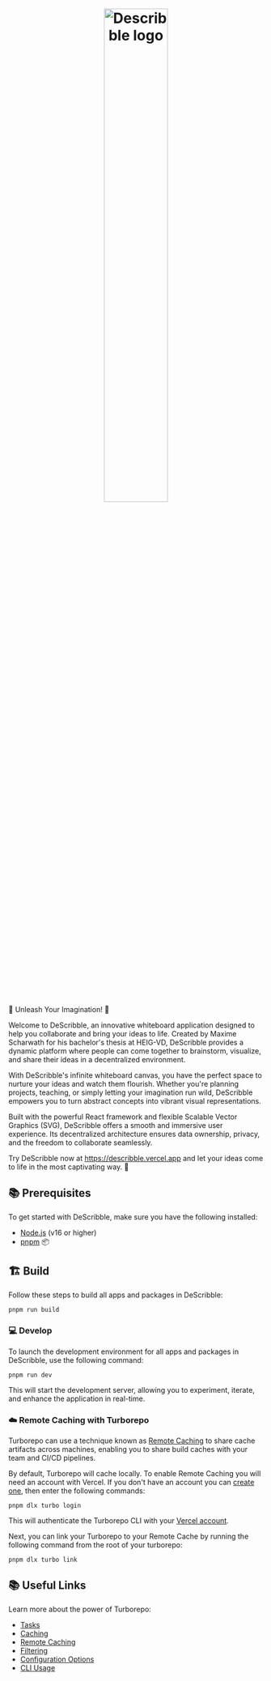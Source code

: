 <h1 align="center">
  <picture>
    <source media="(prefers-color-scheme: dark)" srcset="https://github.com/maxscharwath/Describble/assets/6887819/8448d056-b322-4cd5-951e-b388b2e06a46">
    <source media="(prefers-color-scheme: light)" srcset="https://github.com/maxscharwath/Describble/assets/6887819/e3868a47-4fef-419e-a3aa-782cff779d41">
    <img alt="Describble logo" width="50%" src="https://github.com/maxscharwath/Describble/assets/6887819/e3868a47-4fef-419e-a3aa-782cff779d41">
  </picture>
</h1>
🎨 Unleash Your Imagination! 🌟

Welcome to DeScribble, an innovative whiteboard application designed to help you collaborate and bring your ideas to life. Created by Maxime Scharwath for his bachelor's thesis at HEIG-VD, DeScribble provides a dynamic platform where people can come together to brainstorm, visualize, and share their ideas in a decentralized environment.

With DeScribble's infinite whiteboard canvas, you have the perfect space to nurture your ideas and watch them flourish. Whether you're planning projects, teaching, or simply letting your imagination run wild, DeScribble empowers you to turn abstract concepts into vibrant visual representations.

Built with the powerful React framework and flexible Scalable Vector Graphics (SVG), DeScribble offers a smooth and immersive user experience. Its decentralized architecture ensures data ownership, privacy, and the freedom to collaborate seamlessly.

Try DeScribble now at https://describble.vercel.app and let your ideas come to life in the most captivating way. 🚀


## 📚 Prerequisites

To get started with DeScribble, make sure you have the following installed:

- [Node.js](https://nodejs.org/en/download/) (v16 or higher)
- [pnpm](https://pnpm.io/installation) 📦

## 🏗️ Build

Follow these steps to build all apps and packages in DeScribble:

```bash
pnpm run build
```

### 💻 Develop

To launch the development environment for all apps and packages in DeScribble, use the following command:

```
pnpm run dev
```
This will start the development server, allowing you to experiment, iterate, and enhance the application in real-time.

### ☁️ Remote Caching with Turborepo

Turborepo can use a technique known as [Remote Caching](https://turbo.build/repo/docs/core-concepts/remote-caching) to
share cache artifacts across machines, enabling you to share build caches with your team and CI/CD pipelines.

By default, Turborepo will cache locally. To enable Remote Caching you will need an account with Vercel. If you don't
have an account you can [create one](https://vercel.com/signup), then enter the following commands:

```
pnpm dlx turbo login
```

This will authenticate the Turborepo CLI with
your [Vercel account](https://vercel.com/docs/concepts/personal-accounts/overview).

Next, you can link your Turborepo to your Remote Cache by running the following command from the root of your turborepo:

```
pnpm dlx turbo link
```

## 📚 Useful Links

Learn more about the power of Turborepo:

- [Tasks](https://turbo.build/repo/docs/core-concepts/monorepos/running-tasks)
- [Caching](https://turbo.build/repo/docs/core-concepts/caching)
- [Remote Caching](https://turbo.build/repo/docs/core-concepts/remote-caching)
- [Filtering](https://turbo.build/repo/docs/core-concepts/monorepos/filtering)
- [Configuration Options](https://turbo.build/repo/docs/reference/configuration)
- [CLI Usage](https://turbo.build/repo/docs/reference/command-line-reference)
